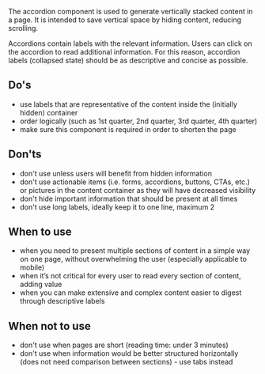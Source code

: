 The accordion component is used to generate vertically stacked content in a page. It is intended to save vertical space by hiding content, reducing scrolling.

Accordions contain labels with the relevant information. Users can click on the accordion to read additional information. For this reason, accordion labels (collapsed state) should be as descriptive and concise as possible.

## Do's

- use labels that are representative of the content inside the (initially hidden) container
- order logically (such as 1st quarter, 2nd quarter, 3rd quarter, 4th quarter)
- make sure this component is required in order to shorten the page

## Don'ts

- don't use unless users will benefit from hidden information
- don't use actionable items (i.e. forms, accordions, buttons, CTAs, etc.) or pictures in the content container as they will have decreased visibility
- don't hide important information that should be present at all times
- don't use long labels, ideally keep it to one line, maximum 2

## When to use

- when you need to present multiple sections of content in a simple way on one page, without overwhelming the user (especially applicable to mobile)
- when it’s not critical for every user to read every section of content, adding value
- when you can make extensive and complex content easier to digest through descriptive labels

## When not to use

- don't use when pages are short (reading time: under 3 minutes)
- don't use when information would be better structured horizontally (does not need comparison between sections) - use tabs instead

